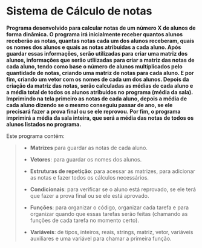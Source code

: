 # Sistema de Cálculo de notas

**Programa desenvolvido para calcular notas de um número X de alunos de forma dinâmica. O programa irá inicialmente receber quantos alunos receberão as notas, quantas notas cada
um dos alunos receberam, quais os nomes dos alunos e quais as notas atribuidas a cada aluno. Após guardar essas informações, serão utilizadas para criar uma matriz dos alunos, informações
que serão utliizadas para criar a matriz das notas de cada aluno, tendo como base o número de alunos multiplicados pelo quantidade de notas, criando uma matriz de notas
para cada aluno. E por fim, criando um vetor com os nomes de cada um dos alunos. Depois da criação da matriz das notas, serão calculadas as médias de cada aluno e a média
total de todos os alunos atribuidos no programa (média da sala). Imprimindo na tela primeiro as notas de cada aluno, depois a média de cada aluno dizendo se o mesmo conseguiu passar 
de ano, se ele precisará fazer a prova final ou se ele reprovou. Por fim, o programa imprimirá a média da sala inteira, que será a média das notas de todos os alunos listados 
no programa.**


 Este programa contém: 
>
>* **Matrizes** para guardar as notas de cada aluno.
>
>* **Vetores**: para guardar os nomes dos alunos.
>
>* **Estruturas de repetição**: para acessar as matrizes, para adicionar as notas e fazer todos os cálculos necessários.
>
>* **Condicionais**: para verificar se o aluno está reprovado, se ele terá que fazer a prova final ou se ele está aprovado.
>
>* **Funções**: para organizar o código, organizar cada tarefa e para organizar quando que essas tarefas serão feitas (chamando as funções de cada tarefa no momento certo).
> 
>* **Variáveis**: de tipos, inteiros, reais, strings, matriz, vetor, variáveis auxiliares e uma variável para chamar a primeira função.

